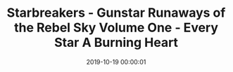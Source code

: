 ---
layout: gallery

date: 2019-10-19 00:00:01

title: Starbreakers - Gunstar Runaways of the Rebel Sky Volume One - Every Star A Burning Heart

folder: starbreakers1
---